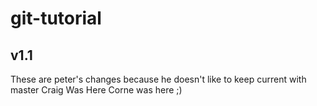 # git-tutorial
## v1.1
These are peter's changes because he doesn't like to keep current with master
Craig Was Here
Corne was here ;)
